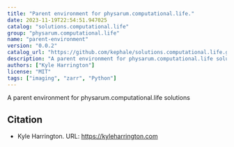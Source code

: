 ```yaml
---
title: "Parent environment for physarum.computational.life."
date: 2023-11-19T22:54:51.947025
catalog: "solutions.computational.life"
group: "physarum.computational.life"
name: "parent-environment"
version: "0.0.2"
catalog_url: "https://github.com/kephale/solutions.computational.life.git"
description: "A parent environment for physarum.computational.life solutions"
authors: ["Kyle Harrington"]
license: "MIT"
tags: ["imaging", "zarr", "Python"]
---
```


A parent environment for physarum.computational.life solutions

## Citation

- Kyle Harrington.
  URL: https://kyleharrington.com

